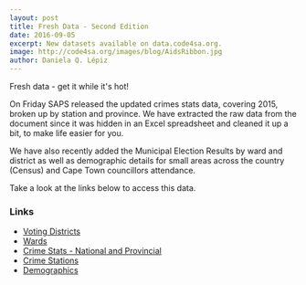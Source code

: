 ```yaml
---
layout: post
title: Fresh Data - Second Edition
date: 2016-09-05
excerpt: New datasets available on data.code4sa.org.
image: http://code4sa.org/images/blog/AidsRibbon.jpg
author: Daniela Q. Lépiz
---
```


Fresh data - get it while it's hot!

On Friday SAPS released the updated crimes stats data, covering 2015, broken up by station and province. We have extracted the raw data from the document since it was hidden in an Excel spreadsheet and cleaned it up a bit, to make life easier for you.

We have also recently added the Municipal Election Results by ward and district as well as demographic details for small areas across the country (Census) and Cape Town councillors attendance.

Take a look at the links below to access this data.

### Links
* [Voting Districts](https://data.code4sa.org/Government/Municipal-Election-Results-2016-voting-district-le/3gpr-t5gg)
* [Wards](https://data.code4sa.org/Government/Municipal-Election-Results-2016-ward-level-/98zc-rh77_)
* [Crime Stats -  National and Provincial](https://data.code4sa.org/dataset/Crime-Statistics-National-and-Provincial-level-200/pknu-xarf)
* [Crime Stations](https://data.code4sa.org/dataset/Crime-Statistics-Station-level-2005-2015/ym6k-tzua)
* [Demographics](https://data.code4sa.org/dataset/Census-2011-household-demographics-at-Small-Area-l/t4sj-uv2s)